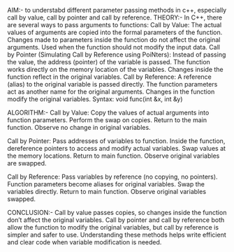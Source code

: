 AIM:- to understabd different parameter passing methods in c++, especially call by value, call by pointer and call by reference.
THEORY:-
In C++, there are several ways to pass arguments to functions:
Call by Value:
The actual values of arguments are copied into the formal parameters of the function.
Changes made to parameters inside the function do not affect the original arguments.
Used when the function should not modify the input data.
Call by Pointer (Simulating Call by Reference using PoiNters):
Instead of passing the value, the address (pointer) of the variable is passed.
The function works directly on the memory location of the variables.
Changes inside the function reflect in the original variables.
Call by Reference:
A reference (alias) to the original variable is passed directly.
The function parameters act as another name for the original arguments.
Changes in the function modify the original variables.
Syntax: void func(int &x, int &y)

ALGORITHM:-
Call by Value:
Copy the values of actual arguments into function parameters.
Perform the swap on copies.
Return to the main function.
Observe no change in original variables.

Call by Pointer:
Pass addresses of variables to function.
Inside the function, dereference pointers to access and modify actual variables.
Swap values at the memory locations.
Return to main function.
Observe original variables are swapped.

Call by Reference:
Pass variables by reference (no copying, no pointers).
Function parameters become aliases for original variables.
Swap the variables directly.
Return to main function.
Observe original variables swapped.

CONCLUSION:-
Call by value passes copies, so changes inside the function don’t affect the original variables. Call by pointer and call by reference both allow the function to modify the original variables, but call by reference is simpler and safer to use. Understanding these methods helps write efficient and clear code when variable modification is needed.
